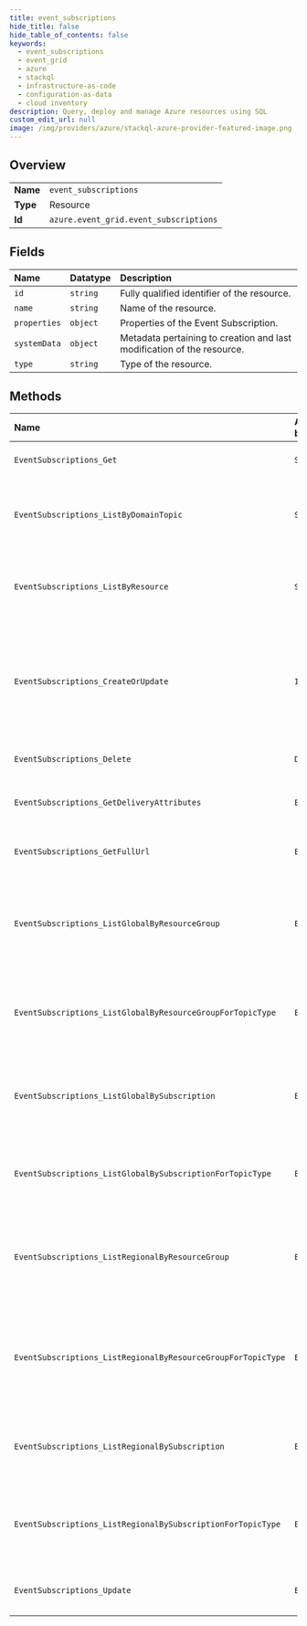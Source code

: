 ```yaml
---
title: event_subscriptions
hide_title: false
hide_table_of_contents: false
keywords:
  - event_subscriptions
  - event_grid
  - azure    
  - stackql
  - infrastructure-as-code
  - configuration-as-data
  - cloud inventory
description: Query, deploy and manage Azure resources using SQL
custom_edit_url: null
image: /img/providers/azure/stackql-azure-provider-featured-image.png
---
```

  
    

## Overview
<table><tbody>
<tr><td><b>Name</b></td><td><code>event_subscriptions</code></td></tr>
<tr><td><b>Type</b></td><td>Resource</td></tr>
<tr><td><b>Id</b></td><td><code>azure.event_grid.event_subscriptions</code></td></tr>
</tbody></table>

## Fields
| Name | Datatype | Description |
|:-----|:---------|:------------|
| `id` | `string` | Fully qualified identifier of the resource. |
| `name` | `string` | Name of the resource. |
| `properties` | `object` | Properties of the Event Subscription. |
| `systemData` | `object` | Metadata pertaining to creation and last modification of the resource. |
| `type` | `string` | Type of the resource. |
## Methods
| Name | Accessible by | Required Params | Description |
|:-----|:--------------|:----------------|:------------|
| `EventSubscriptions_Get` | `SELECT` | `eventSubscriptionName, scope` | Get properties of an event subscription. |
| `EventSubscriptions_ListByDomainTopic` | `SELECT` | `domainName, resourceGroupName, subscriptionId, topicName` | List all event subscriptions that have been created for a specific domain topic. |
| `EventSubscriptions_ListByResource` | `SELECT` | `providerNamespace, resourceGroupName, resourceName, resourceTypeName, subscriptionId` | List all event subscriptions that have been created for a specific resource. |
| `EventSubscriptions_CreateOrUpdate` | `INSERT` | `eventSubscriptionName, scope` | Asynchronously creates a new event subscription or updates an existing event subscription based on the specified scope. |
| `EventSubscriptions_Delete` | `DELETE` | `eventSubscriptionName, scope` | Delete an existing event subscription. |
| `EventSubscriptions_GetDeliveryAttributes` | `EXEC` | `eventSubscriptionName, scope` | Get all delivery attributes for an event subscription. |
| `EventSubscriptions_GetFullUrl` | `EXEC` | `eventSubscriptionName, scope` | Get the full endpoint URL for an event subscription. |
| `EventSubscriptions_ListGlobalByResourceGroup` | `EXEC` | `resourceGroupName, subscriptionId` | List all global event subscriptions under a specific Azure subscription and resource group. |
| `EventSubscriptions_ListGlobalByResourceGroupForTopicType` | `EXEC` | `resourceGroupName, subscriptionId, topicTypeName` | List all global event subscriptions under a resource group for a specific topic type. |
| `EventSubscriptions_ListGlobalBySubscription` | `EXEC` | `subscriptionId` | List all aggregated global event subscriptions under a specific Azure subscription. |
| `EventSubscriptions_ListGlobalBySubscriptionForTopicType` | `EXEC` | `subscriptionId, topicTypeName` | List all global event subscriptions under an Azure subscription for a topic type. |
| `EventSubscriptions_ListRegionalByResourceGroup` | `EXEC` | `location, resourceGroupName, subscriptionId` | List all event subscriptions from the given location under a specific Azure subscription and resource group. |
| `EventSubscriptions_ListRegionalByResourceGroupForTopicType` | `EXEC` | `location, resourceGroupName, subscriptionId, topicTypeName` | List all event subscriptions from the given location under a specific Azure subscription and resource group and topic type. |
| `EventSubscriptions_ListRegionalBySubscription` | `EXEC` | `location, subscriptionId` | List all event subscriptions from the given location under a specific Azure subscription. |
| `EventSubscriptions_ListRegionalBySubscriptionForTopicType` | `EXEC` | `location, subscriptionId, topicTypeName` | List all event subscriptions from the given location under a specific Azure subscription and topic type. |
| `EventSubscriptions_Update` | `EXEC` | `eventSubscriptionName, scope` | Asynchronously updates an existing event subscription. |
